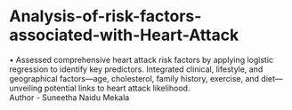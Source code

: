 # Analysis-of-risk-factors-associated-with-Heart-Attack
• Assessed comprehensive heart attack risk factors by applying logistic regression to identify key predictors. Integrated clinical, lifestyle, and geographical factors—age, cholesterol, family history, exercise, and diet—unveiling potential links to heart attack likelihood.
<br>
Author - Suneetha Naidu Mekala
